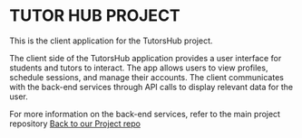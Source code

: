 # TUTOR HUB PROJECT 

This is the client application for the TutorsHub project.

The client side of the TutorsHub application provides a user interface for students and tutors to interact. The app allows users to view profiles, schedule sessions, and manage their accounts. The client communicates with the back-end services through API calls to display relevant data for the user.

For more information on the back-end services, refer to the main project repository
[Back to our Project repo](https://github.com/calvin-cs262-fall2024-teamH/Project)
